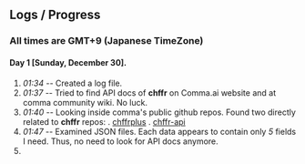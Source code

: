 ## Logs / Progress

### All times are GMT+9 (Japanese TimeZone)

#### Day 1 [Sunday, December 30].

1. _01:34_ -- Created a log file.
2. _01:37_ -- Tried to find API docs of **chffr** on Comma.ai website and at comma community wiki. No luck.
3. _01:40_ -- Looking inside comma's public github repos. Found two directly related to **chffr** repos:
   . [chffrplus](https://github.com/commaai/chffrplus)
   . [chffr-api](https://github.com/commaai/chffr-api)
4. _01:47_ -- Examined JSON files. Each data appears to contain only _5_ fields I need. Thus, no need to look for API docs anymore.
5.
